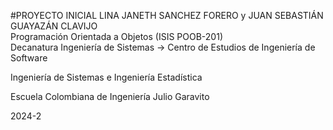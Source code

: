 #PROYECTO INICIAL
LINA JANETH SANCHEZ FORERO y JUAN SEBASTIÁN GUAYAZÁN CLAVIJO  
Programación Orientada a Objetos (ISIS POOB-201)   
Decanatura Ingeniería de Sistemas → Centro de Estudios de Ingeniería de Software    

Ingeniería de Sistemas e Ingeniería Estadística 

Escuela Colombiana de Ingeniería Julio Garavito 

2024-2
